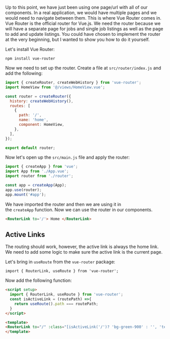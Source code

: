 Up to this point, we have just been using one page/url with all of our components. In a real application, we would have multiple pages and we would need to navigate between them. This is where Vue Router comes in. Vue Router is the official router for Vue.js. We need the router because we will have a separate page for jobs and single job listings as well as the page to add and update listings. You could have chosen to implement the router at the very beginning, but I wanted to show you how to do it yourself.

Let's install Vue Router:

```
npm install vue-router
```

Now we need to set up the router. Create a file at `src/router/index.js` and add the following:

```js
import { createRouter, createWebHistory } from 'vue-router';
import HomeView from '@/views/HomeView.vue';

const router = createRouter({
  history: createWebHistory(),
  routes: [
    {
      path: '/',
      name: 'home',
      component: HomeView,
    },
  ],
});

export default router;
```

Now let's open up the `src/main.js` file and apply the router:

```js
import { createApp } from 'vue';
import App from './App.vue';
import router from './router';

const app = createApp(App);
app.use(router);
app.mount('#app');
```

We have imported the router and then we are using it in the `createApp` function. Now we can use the router in our components.

```html
<RouterLink to='/'> Home </RouterLink>
```

## Active Links

The routing should work, however, the active link is always the home link. We need to add some logic to make sure the active link is the current page.

Let's bring in `useRoute` from the `vue-router` package:

```
import { RouterLink, useRoute } from 'vue-router';
```

Now add the following function:

```html
<script setup>
  import { RouterLink, useRoute } from 'vue-router';
  const isActiveLink = (routePath) =>{
    return useRoute().path === routePath;
  }
</script>

<template>
<RouterLink to="/" :class="[isActiveLink('/')? 'bg-green-900' : '', 'text-white hover:bg-gray-900 hover:text-white rounded-md px-3 py-2']">Home</RouterLink>
</template>
```